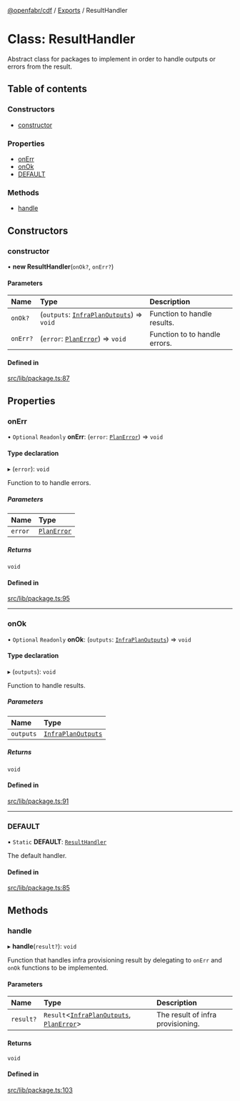 [@openfabr/cdf](../README.md) / [Exports](../modules.md) / ResultHandler

# Class: ResultHandler

Abstract class for packages to implement in order to handle outputs or errors from the result.

## Table of contents

### Constructors

- [constructor](ResultHandler.md#constructor)

### Properties

- [onErr](ResultHandler.md#onerr)
- [onOk](ResultHandler.md#onok)
- [DEFAULT](ResultHandler.md#default)

### Methods

- [handle](ResultHandler.md#handle)

## Constructors

### constructor

• **new ResultHandler**(`onOk?`, `onErr?`)

#### Parameters

| Name | Type | Description |
| :------ | :------ | :------ |
| `onOk?` | (`outputs`: [`InfraPlanOutputs`](../modules.md#infraplanoutputs)) => `void` | Function to handle results. |
| `onErr?` | (`error`: [`PlanError`](../interfaces/PlanError.md)) => `void` | Function to to handle errors. |

#### Defined in

[src/lib/package.ts:87](https://github.com/openfabr/cdf/blob/eefa4b7/core/typescript/src/lib/package.ts#L87)

## Properties

### onErr

• `Optional` `Readonly` **onErr**: (`error`: [`PlanError`](../interfaces/PlanError.md)) => `void`

#### Type declaration

▸ (`error`): `void`

Function to to handle errors.

##### Parameters

| Name | Type |
| :------ | :------ |
| `error` | [`PlanError`](../interfaces/PlanError.md) |

##### Returns

`void`

#### Defined in

[src/lib/package.ts:95](https://github.com/openfabr/cdf/blob/eefa4b7/core/typescript/src/lib/package.ts#L95)

___

### onOk

• `Optional` `Readonly` **onOk**: (`outputs`: [`InfraPlanOutputs`](../modules.md#infraplanoutputs)) => `void`

#### Type declaration

▸ (`outputs`): `void`

Function to handle results.

##### Parameters

| Name | Type |
| :------ | :------ |
| `outputs` | [`InfraPlanOutputs`](../modules.md#infraplanoutputs) |

##### Returns

`void`

#### Defined in

[src/lib/package.ts:91](https://github.com/openfabr/cdf/blob/eefa4b7/core/typescript/src/lib/package.ts#L91)

___

### DEFAULT

▪ `Static` **DEFAULT**: [`ResultHandler`](ResultHandler.md)

The default handler.

#### Defined in

[src/lib/package.ts:85](https://github.com/openfabr/cdf/blob/eefa4b7/core/typescript/src/lib/package.ts#L85)

## Methods

### handle

▸ **handle**(`result?`): `void`

Function that handles infra provisioning result by delegating to `onErr` and `onOk` functions to be implemented.

#### Parameters

| Name | Type | Description |
| :------ | :------ | :------ |
| `result?` | `Result`<[`InfraPlanOutputs`](../modules.md#infraplanoutputs), [`PlanError`](../interfaces/PlanError.md)\> | The result of infra provisioning. |

#### Returns

`void`

#### Defined in

[src/lib/package.ts:103](https://github.com/openfabr/cdf/blob/eefa4b7/core/typescript/src/lib/package.ts#L103)
